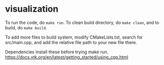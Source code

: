 # visualization

To run the code, do `make run`. To clean build directory, 
do `make clean`, and to build, do `make build`.

To add more files to build system, modify CMakeLists.txt, search for src/main.cpp, and add the relative file path to your new file there.

Dependencies
Install these before trying make run.
https://docs.vtk.org/en/latest/getting_started/using_cpp.html
